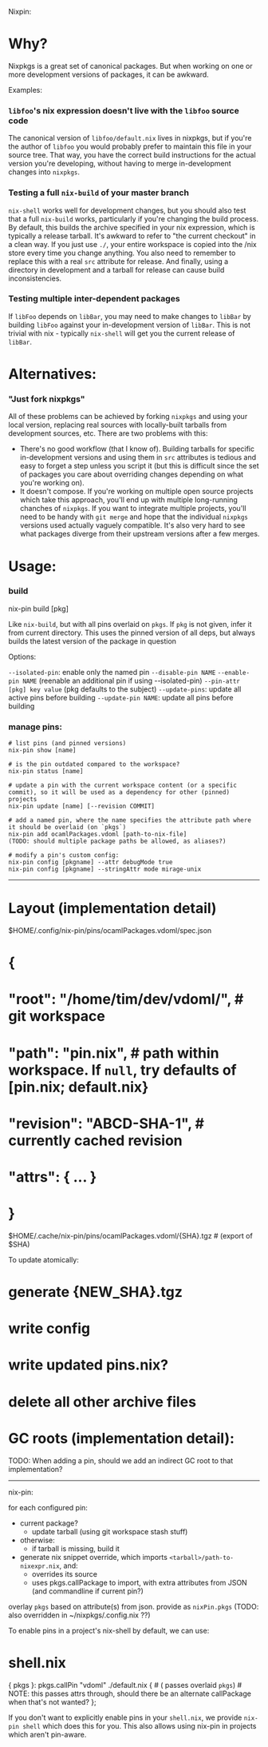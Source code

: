 Nixpin:

# Why?

Nixpkgs is a great set of canonical packages. But when working on one or more development versions of packages, it can be awkward.

Examples:

### `libfoo`'s nix expression doesn't live with the `libfoo` source code

The canonical version of `libfoo/default.nix` lives in nixpkgs, but if you're the author of `libfoo` you would probably prefer to maintain this file in your source tree. That way, you have the correct build instructions for the actual version you're developing, without having to merge in-development changes into `nixpkgs`.

### Testing a full `nix-build` of your master branch

`nix-shell` works well for development changes, but you should also test that a full `nix-build` works, particularly if you're changing the build process. By default, this builds the archive specified in your nix expression, which is typically a release tarball. It's awkward to refer to "the current checkout" in a clean way. If you just use `./`, your entire workspace is copied into the /nix store every time you change anything. You also need to remember to replace this with a real `src` attribute for release. And finally, using a directory in development and a tarball for release can cause build inconsistencies.

### Testing multiple inter-dependent packages

If `libFoo` depends on `libBar`, you may need to make changes to `libBar` by building `libFoo` against your in-development version of `libBar`. This is not trivial with nix - typically `nix-shell` will get you the current release of `libBar`.

# Alternatives:

### "Just fork nixpkgs"

All of these problems can be achieved by forking `nixpkgs` and using your local version, replacing real sources with locally-built tarballs from development sources, etc. There are two problems with this:

 - There's no good workflow (that I know of). Building tarballs for specific in-development versions and using them in `src` attributes is tedious and easy to forget a step unless you script it (but this is difficult since the set of packages you care about overriding changes depending on what you're working on).
 - It doesn't compose. If you're working on multiple open source projects which take this approach, you'll end up with multiple long-running chanches of `nixpkgs`. If you want to integrate multiple projects, you'll need to be handy with `git merge` and hope that the individual `nixpkgs` versions used actually vaguely compatible. It's also very hard to see what packages diverge from their upstream versions after a few merges.

# Usage:

### build

nix-pin build [pkg]

Like `nix-build`, but with all pins overlaid on `pkgs`. If `pkg` is not given, infer it from current directory.
This uses the pinned version of all deps, but always builds the latest version of the package in question

Options:

`--isolated-pin`: enable only the named pin
`--disable-pin NAME`
`--enable-pin NAME` (reenable an additional pin if using --isolated-pin)
`--pin-attr [pkg] key value` (pkg defaults to the subject)
`--update-pins`: update all active pins before building
`--update-pin NAME`: update all pins before building

### manage pins:

```
# list pins (and pinned versions)
nix-pin show [name]

# is the pin outdated compared to the workspace?
nix-pin status [name]

# update a pin with the current workspace content (or a specific commit), so it will be used as a dependency for other (pinned) projects
nix-pin update [name] [--revision COMMIT]

# add a named pin, where the name specifies the attribute path where it should be overlaid (on `pkgs`)
nix-pin add ocamlPackages.vdoml [path-to-nix-file]
(TODO: should multiple package paths be allowed, as aliases?)

# modify a pin's custom config:
nix-pin config [pkgname] --attr debugMode true
nix-pin config [pkgname] --stringAttr mode mirage-unix
```


-------
# Layout (implementation detail)

$HOME/.config/nix-pin/pins/ocamlPackages.vdoml/spec.json
# {
#    "root": "/home/tim/dev/vdoml/", # git workspace
#    "path": "pin.nix", # path within workspace. If `null`, try defaults of [pin.nix; default.nix}
#    "revision": "ABCD-SHA-1", # currently cached revision
#    "attrs": { ... }
# }
$HOME/.cache/nix-pin/pins/ocamlPackages.vdoml/{SHA}.tgz # (export of $SHA)

To update atomically:
# generate {NEW_SHA}.tgz
# write config
# write updated pins.nix?
# delete all other archive files


# GC roots (implementation detail):

TODO: When adding a pin, should we add an indirect GC root to that implementation?

---

nix-pin:

for each configured pin:
 - current package?
   - update tarball (using git workspace stash stuff)
 - otherwise:
   - if tarball is missing, build it
 - generate nix snippet override, which imports `<tarball>/path-to-nixexpr.nix`, and:
   - overrides its source
   - uses pkgs.callPackage to import, with extra attributes from JSON (and commandline if current pin?)

overlay `pkgs` based on attribute(s) from json. provide as `nixPin.pkgs` (TODO: also overridden in ~/nixpkgs/.config.nix ??)

To enable pins in a project's nix-shell by default, we can use:

# shell.nix
{ pkgs }:
pkgs.callPin "vdoml" ./default.nix {
	# ( passes overlaid `pkgs`)
	# NOTE: this passes attrs through, should there be an alternate callPackage when that's not wanted?
};

If you don't want to explicitly enable pins in your `shell.nix`, we provide `nix-pin shell` which does this for you. This also allows using nix-pin in projects which aren't pin-aware.
